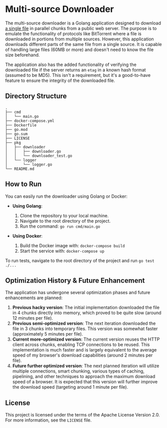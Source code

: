 # Multi-source Downloader

The multi-source downloader is a Golang application designed to download [a single file](https://zenodo.org/record/4435114/files/supplement.csv?download=1) in parallel chunks from a public web server. The purpose is to emulate the functionality of protocols like BitTorrent where a file is downloaded in portions from multiple sources. However, this application downloads different parts of the same file from a single source. It is capable of handling large files (60MB or more) and doesn't need to know the file size beforehand.

The application also has the added functionality of verifying the downloaded file if the server returns an `etag` in a known hash format (assumed to be MD5). This isn't a requirement, but it's a good-to-have feature to ensure the integrity of the downloaded file.

## Directory Structure

```
.
├── cmd
│   └── main.go
├── docker-compose.yml
├── Dockerfile
├── go.mod
├── go.sum
├── LICENSE
├── pkg
│   ├── downloader
│   │   ├── downloader.go
│   │   └── downloader_test.go
│   └── logger
│       └── logger.go
└── README.md
```

## How to Run

You can easily run the downloader using Golang or Docker:

- **Using Golang**:

    1. Clone the repository to your local machine.
    2. Navigate to the root directory of the project.
    3. Run the command: `go run cmd/main.go`

- **Using Docker**:

    1. Build the Docker image with: `docker-compose build`
    2. Start the service with: `docker-compose up`

To run tests, navigate to the root directory of the project and run `go test ./...`

## Optimization History & Future Enhancement

The application has undergone several optimization phases and future enhancements are planned:

1. **Previous hacky version**: The initial implementation downloaded the file in 4 chunks directly into memory, which proved to be quite slow (around 12 minutes per file).
2. **Previous semi-optimized version**: The next iteration downloaded the file in 3 chunks into temporary files. This version was somewhat faster (approximately 5 minutes per file).
3. **Current more-optimized version**: The current version reuses the HTTP client across chunks, enabling TCP connections to be reused. This implementation is much faster and is largely equivalent to the average speed of my browser's download capabilities (around 2 minutes per file).
4. **Future further optimized version**: The next planned iteration will utilize multiple connections, smart chunking, various types of caching, pipelining, and other techniques to approach the maximum download speed of a browser. It is expected that this version will further improve the download speed (targeting around 1 minute per file).

## License

This project is licensed under the terms of the Apache License Version 2.0. For more information, see the `LICENSE` file.